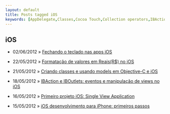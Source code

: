 ```yaml
---
layout: default
title: Posts tagged iOS
keywords: [AppDelegate,Classes,Cocoa Touch,Collection operators,IBAction,IBOutlet,Keyboard,Model,NSDecimalNumber,NSLocale,NSMutableArray,NSNumberFormatter,Single View Application,UILabel,UITapGestureRecognizer,UITextField,UITextFieldDelegateProtocol,UIViewController,ViewController,XCode,iOS,iPhone,locales,objective-c,reais,resignFirstResponder,touchesBegan]
---
```

<h2 class="category">iOS</h2>
<ul class="posts">
<li>
<p>
<span class="date">02/06/2012</span> &raquo;
<a href="/blog/fechando-teclado-nas-apps-ios">Fechando o teclado nas apps iOS</a>
</p>
</li>
<li>
<p>
<span class="date">22/05/2012</span> &raquo;
<a href="/blog/formatacao-de-valores-em-reais-no-ios">Formatação de valores em Reais(R$) no iOS</a>
</p>
</li>
<li>
<p>
<span class="date">21/05/2012</span> &raquo;
<a href="/blog/criando-classes-em-objective-c">Criando classes e usando models em Objective-C e iOS</a>
</p>
</li>
<li>
<p>
<span class="date">18/05/2012</span> &raquo;
<a href="/blog/ibaction-iboutlet-eventos-manipualcao-views-no-ios">IBAction e IBOutlets: eventos e manipulação de views no iOS</a>
</p>
</li>
<li>
<p>
<span class="date">16/05/2012</span> &raquo;
<a href="/blog/primeiro-projeto-ios-single-view-application">Primeiro projeto iOS: Single View Application</a>
</p>
</li>
<li>
<p>
<span class="date">15/05/2012</span> &raquo;
<a href="/blog/ios-desenvolvimento-para-iphone-primeiros-passos">iOS desenvolvimento para iPhone: primeiros passos</a>
</p>
</li>
</ul>
